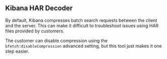 ## Kibana HAR Decoder

By default, Kibana compresses batch search requests between the client and the server. This can make it difficult to troubleshoot issues using HAR files provided by customers.

The customer can disable compression using the `bfetch:disableCompression` advanced setting, but this tool just makes it one step easier.
